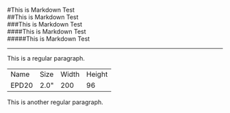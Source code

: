 #This is Markdown Test<br>
##This is Markdown Test<br>
###This is Markdown Test<br>
####This is Markdown Test<br>
#####This is Markdown Test<br>

***
This is a regular paragraph.
<table>
    <tr>
        <td>Name</td>
          <td>Size</td>
            <td>Width</td>
              <td>Height</td>
    </tr>
        <tr>
        <td>EPD20</td>
          <td>2.0"</td>
            <td>200</td>
              <td>96</td>
    </tr>
</table>

This is another regular paragraph.